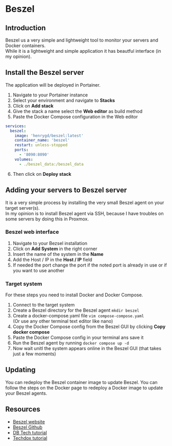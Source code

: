 # Beszel

## Introduction
Beszel us a very simple and lightweight tool to monitor your servers and Docker containers.  
While it is a lightweight and simple application it has beautful interface (in my opinion).  
  
## Install the Beszel server
The application will be deployed in Portainer.  
  
1. Navigate to your Portainer instance
2. Select your environment and navigate to **Stacks**
3. Click on **Add stack**
4. Give the stack a name select the **Web editor** as build method
5. Paste the Docker Compose configuration in the Web editor
```` yaml linenums="1" title="Beszel server Config"
services:
  beszel:
    image: 'henrygd/beszel:latest'
    container_name: 'beszel'
    restart: unless-stopped
    ports:
      - '8090:8090'
    volumes:
      - ./beszel_data:/beszel_data
````
  
6. Then click on **Deploy stack**

## Adding your servers to Beszel server
It is a very simple process by installing the very small Beszel agent on your target server(s).  
In my opinion is to install Beszel agent via SSH, because I have troubles on some servers by doing this in Proxmox.  

### Beszel web interface  
1. Navigate to your Bezsel installation
2. Click on **Add System** in the right corner
3. Insert the name of the system in the **Name**
4. Add the Host / IP in the **Host / IP** field
5. If needed the port change the port if the noted port is already in use or if you want to use another

### Target system
For these steps you need to install Docker and Docker Compose.  
  
1. Connect to the target system
2. Create a Beszel directory for the Beszel agent `mkdir beszel`
3. Create a docker-compose.yaml file `vim compose-compose.yaml`  
(Or use any other terminal text editor like nano)  
4. Copy the Docker Compose config from the Beszel GUI by clicking **Copy docker compose**
5. Paste the Docker Compose config in your terminal ans save it
6. Run the Beszel agent by running `docker compose up -d`
7. Now wait unitl the system appears online in the Beszel GUI (that takes just a few moments)
  
## Updating
You can redeploy the Beszel container image to update Beszel.
You can follow the steps on the Docker page to redeploy a Docker image to update your Beszel agents.

## Resources
- [Beszel website](https://beszel.dev/)
- [Beszel Github](https://github.com/henrygd/beszel)
- [DB Tech tutorial](https://www.youtube.com/watch?v=Bz7gPYBH0AU)
- [Techdox tutorial](https://www.youtube.com/watch?v=fTpGa4UH6lA)